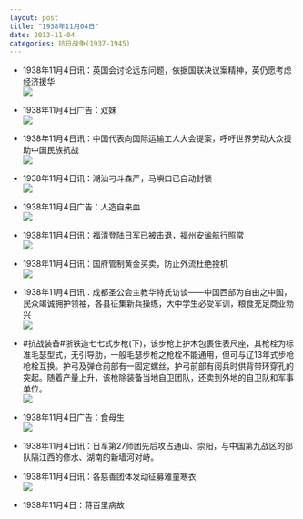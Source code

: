 ```yaml
---
layout: post
title: "1938年11月04日"
date: 2013-11-04
categories: 抗日战争(1937-1945)
---
```


<meta name="referrer" content="no-referrer" />

- 1938年11月4日讯：英国会讨论远东问题，依据国联决议案精神，英仍愿考虑经济援华 <br/><img src="https://ww4.sinaimg.cn/large/aca367d8jw1ea9cdkdp0wj20cs0yu45w.jpg" />

- 1938年11月4日广告：双妹 <br/><img src="https://ww4.sinaimg.cn/large/aca367d8jw1ea98wr5uh4j20mu0h0439.jpg" />

- 1938年11月4日讯：中国代表向国际运输工人大会提案，呼吁世界劳动大众援助中国民族抗战 <br/><img src="https://ww1.sinaimg.cn/large/aca367d8jw1ea95fujfnmj20cs0hdju5.jpg" />

- 1938年11月4日讯：潮汕刁斗森严，马嶼口已自动封锁 <br/><img src="https://ww2.sinaimg.cn/large/aca367d8jw1ea91z0hzwdj20ks0e1wjx.jpg" />

- 1938年11月4日广告：人造自来血 <br/><img src="https://ww1.sinaimg.cn/large/aca367d8jw1ea908jc3srj20gr0gtdiq.jpg" />

- 1938年11月4日讯：福清登陆日军已被击退，福州安谧航行照常 <br/><img src="https://ww3.sinaimg.cn/large/aca367d8jw1ea8wrp9sjvj20bv0kejup.jpg" />

- 1938年11月4日讯：国府管制黄金买卖，防止外流杜绝投机 <br/><img src="https://ww3.sinaimg.cn/large/aca367d8jw1ea8v1ditg0j20cs0lk42j.jpg" />

- 1938年11月4日讯：成都圣公会主教华特氏访谈——中国西部为自由之中国，民众竭诚拥护领袖，各县征集新兵操练，大中学生必受军训，粮食充足商业勃兴 <br/><img src="https://ww4.sinaimg.cn/large/aca367d8jw1ea8tav25pjj20cs0mkdo4.jpg" />

- #抗战装备#浙铁造七七式步枪(下)，该步枪上护木包裹住表尺座，其枪栓为标准毛瑟型式，无引导肋，一般毛瑟步枪之枪栓不能通用，但可与辽13年式步枪枪栓互换。护弓及弹仓前部有一固定螺丝，护弓前部有阅兵时供背带环穿孔的突起。随着产量上升，该枪除装备当地自卫团队，还卖到外地的自卫队和军事单位。 <br/><img src="https://ww2.sinaimg.cn/large/aca367d8jw1ea8r9xs92gj20cs0gp0ur.jpg" />

- 1938年11月4日广告：食母生 <br/><img src="https://ww1.sinaimg.cn/large/aca367d8jw1ea8ptzekf8j20jx0grdkt.jpg" />

- 1938年11月4日讯：日军第27师团先后攻占通山、崇阳，与中国第九战区的部队隔江西的修水、湖南的新墙河对峙。 

- 1938年11月4日讯：各慈善团体发动征募难童寒衣 <br/><img src="https://ww1.sinaimg.cn/large/aca367d8jw1ea8md4f0qhj20c006tdhb.jpg" />

- 1938年11月4日：蒋百里病故 


